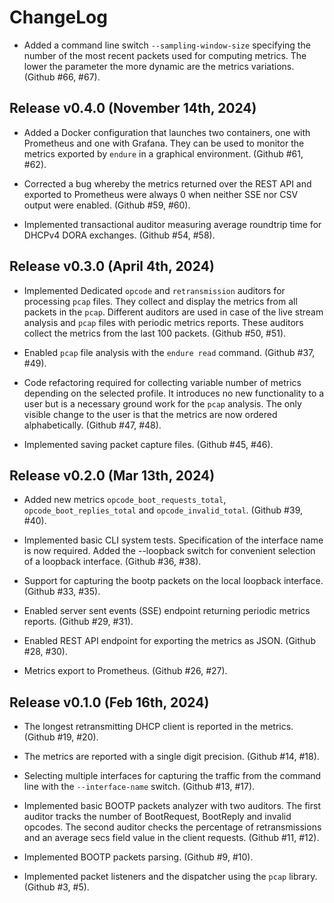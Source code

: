 # ChangeLog

* Added a command line switch `--sampling-window-size` specifying
  the number of the most recent packets used for computing metrics.
  The lower the parameter the more dynamic are the metrics
  variations.
  (Github #66, #67).

## Release v0.4.0 (November 14th, 2024)

* Added a Docker configuration that launches two containers, one
  with Prometheus and one with Grafana. They can be used to
  monitor the metrics exported by `endure` in a graphical
  environment.
  (Github #61, #62).

* Corrected a bug whereby the metrics returned over the REST API
  and exported to Prometheus were always 0 when neither SSE nor
  CSV output were enabled.
  (Github #59, #60).

* Implemented transactional auditor measuring average roundtrip
  time for DHCPv4 DORA exchanges.
  (Github #54, #58).

## Release v0.3.0 (April 4th, 2024)

* Implemented Dedicated `opcode` and `retransmission` auditors
  for processing `pcap` files. They collect and display the
  metrics from all packets in the `pcap`. Different auditors
  are used in case of the live stream analysis and `pcap` files
  with periodic metrics reports. These auditors collect the metrics
  from the last 100 packets.
  (Github #50, #51).

* Enabled `pcap` file analysis with the `endure read` command.
  (Github #37, #49).

* Code refactoring required for collecting variable number of
  metrics depending on the selected profile. It introduces no
  new functionality to a user but is a necessary ground work
  for the `pcap` analysis. The only visible change to the user
  is that the metrics are now ordered alphabetically.
  (Github #47, #48).

* Implemented saving packet capture files.
  (Github #45, #46).

## Release v0.2.0 (Mar 13th, 2024)

* Added new metrics `opcode_boot_requests_total`,
  `opcode_boot_replies_total` and `opcode_invalid_total`.
  (Github #39, #40).

* Implemented basic CLI system tests. Specification of the
  interface name is now required. Added the --loopback switch
  for convenient selection of a loopback interface.
  (Github #36, #38).

* Support for capturing the bootp packets on the local loopback
  interface.
  (Github #33, #35).

* Enabled server sent events (SSE) endpoint returning periodic
  metrics reports.
  (Github #29, #31).

* Enabled REST API endpoint for exporting the metrics as JSON.
  (Github #28, #30).

* Metrics export to Prometheus.
  (Github #26, #27).

## Release v0.1.0 (Feb 16th, 2024)

* The longest retransmitting DHCP client is reported in the
  metrics.
  (Github #19, #20).

* The metrics are reported with a single digit precision.
  (Github #14, #18).

* Selecting multiple interfaces for capturing the traffic from
  the command line with the `--interface-name` switch.
  (Github #13, #17).

* Implemented basic BOOTP packets analyzer with two auditors.
  The first auditor tracks the number of BootRequest, BootReply
  and invalid opcodes. The second auditor checks the percentage
  of retransmissions and an average secs field value in the
  client requests.
  (Github #11, #12).

* Implemented BOOTP packets parsing.
  (Github #9, #10).

* Implemented packet listeners and the dispatcher using the
  `pcap` library.
  (Github #3, #5).

